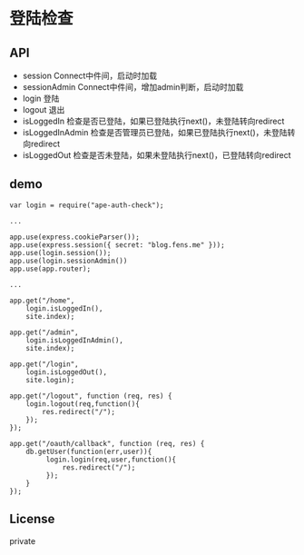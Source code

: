 登陆检查
========================

## API
+ session           Connect中件间，启动时加载
+ sessionAdmin      Connect中件间，增加admin判断，启动时加载
+ login             登陆
+ logout            退出
+ isLoggedIn        检查是否已登陆，如果已登陆执行next()，未登陆转向redirect
+ isLoggedInAdmin   检查是否管理员已登陆，如果已登陆执行next()，未登陆转向redirect
+ isLoggedOut       检查是否未登陆，如果未登陆执行next()，已登陆转向redirect

## demo
```{javascript}
var login = require("ape-auth-check");

...

app.use(express.cookieParser());
app.use(express.session({ secret: "blog.fens.me" }));
app.use(login.session());
app.use(login.sessionAdmin())
app.use(app.router);

...

app.get("/home",
    login.isLoggedIn(),
    site.index);

app.get("/admin",
    login.isLoggedInAdmin(),
    site.index);

app.get("/login",
    login.isLoggedOut(),
    site.login);
```

```{javascript}
app.get("/logout", function (req, res) {
    login.logout(req,function(){
        res.redirect("/");
    });
});

app.get("/oauth/callback", function (req, res) {
    db.getUser(function(err,user)){
         login.login(req,user,function(){
             res.redirect("/");
         });
    }
});
```

## License

private

